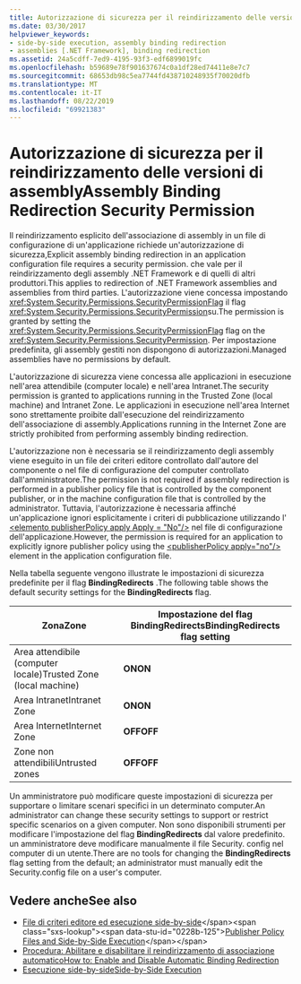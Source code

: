 ```yaml
---
title: Autorizzazione di sicurezza per il reindirizzamento delle versioni di assembly
ms.date: 03/30/2017
helpviewer_keywords:
- side-by-side execution, assembly binding redirection
- assemblies [.NET Framework], binding redirection
ms.assetid: 24a5cdff-7ed9-4195-93f3-edf6899019fc
ms.openlocfilehash: b59689e78f901637674c0a1df28ed74411e8e7c7
ms.sourcegitcommit: 68653db98c5ea7744fd438710248935f70020dfb
ms.translationtype: MT
ms.contentlocale: it-IT
ms.lasthandoff: 08/22/2019
ms.locfileid: "69921383"
---
```

# <a name="assembly-binding-redirection-security-permission"></a><span data-ttu-id="0228b-102">Autorizzazione di sicurezza per il reindirizzamento delle versioni di assembly</span><span class="sxs-lookup"><span data-stu-id="0228b-102">Assembly Binding Redirection Security Permission</span></span>
<span data-ttu-id="0228b-103">Il reindirizzamento esplicito dell'associazione di assembly in un file di configurazione di un'applicazione richiede un'autorizzazione di sicurezza,</span><span class="sxs-lookup"><span data-stu-id="0228b-103">Explicit assembly binding redirection in an application configuration file requires a security permission.</span></span> <span data-ttu-id="0228b-104">che vale per il reindirizzamento degli assembly .NET Framework e di quelli di altri produttori.</span><span class="sxs-lookup"><span data-stu-id="0228b-104">This applies to redirection of .NET Framework assemblies and assemblies from third parties.</span></span> <span data-ttu-id="0228b-105">L'autorizzazione viene concessa impostando <xref:System.Security.Permissions.SecurityPermissionFlag> il flag <xref:System.Security.Permissions.SecurityPermission>su.</span><span class="sxs-lookup"><span data-stu-id="0228b-105">The permission is granted by setting the <xref:System.Security.Permissions.SecurityPermissionFlag> flag on the <xref:System.Security.Permissions.SecurityPermission>.</span></span> <span data-ttu-id="0228b-106">Per impostazione predefinita, gli assembly gestiti non dispongono di autorizzazioni.</span><span class="sxs-lookup"><span data-stu-id="0228b-106">Managed assemblies have no permissions by default.</span></span>  
  
 <span data-ttu-id="0228b-107">L'autorizzazione di sicurezza viene concessa alle applicazioni in esecuzione nell'area attendibile (computer locale) e nell'area Intranet.</span><span class="sxs-lookup"><span data-stu-id="0228b-107">The security permission is granted to applications running in the Trusted Zone (local machine) and Intranet Zone.</span></span> <span data-ttu-id="0228b-108">Le applicazioni in esecuzione nell'area Internet sono strettamente proibite dall'esecuzione del reindirizzamento dell'associazione di assembly.</span><span class="sxs-lookup"><span data-stu-id="0228b-108">Applications running in the Internet Zone are strictly prohibited from performing assembly binding redirection.</span></span>  
  
 <span data-ttu-id="0228b-109">L'autorizzazione non è necessaria se il reindirizzamento degli assembly viene eseguito in un file dei criteri editore controllato dall'autore del componente o nel file di configurazione del computer controllato dall'amministratore.</span><span class="sxs-lookup"><span data-stu-id="0228b-109">The permission is not required if assembly redirection is performed in a publisher policy file that is controlled by the component publisher, or in the machine configuration file that is controlled by the administrator.</span></span> <span data-ttu-id="0228b-110">Tuttavia, l'autorizzazione è necessaria affinché un'applicazione ignori esplicitamente i criteri di pubblicazione utilizzando l' [ \<elemento publisherPolicy apply Apply = "No"/>](./file-schema/runtime/publisherpolicy-element.md) nel file di configurazione dell'applicazione.</span><span class="sxs-lookup"><span data-stu-id="0228b-110">However, the permission is required for an application to explicitly ignore publisher policy using the [\<publisherPolicy apply="no"/>](./file-schema/runtime/publisherpolicy-element.md) element in the application configuration file.</span></span>  
  
 <span data-ttu-id="0228b-111">Nella tabella seguente vengono illustrate le impostazioni di sicurezza predefinite per il flag **BindingRedirects** .</span><span class="sxs-lookup"><span data-stu-id="0228b-111">The following table shows the default security settings for the **BindingRedirects** flag.</span></span>  
  
|<span data-ttu-id="0228b-112">Zona</span><span class="sxs-lookup"><span data-stu-id="0228b-112">Zone</span></span>|<span data-ttu-id="0228b-113">Impostazione del flag BindingRedirects</span><span class="sxs-lookup"><span data-stu-id="0228b-113">BindingRedirects flag setting</span></span>|  
|----------|-----------------------------------|  
|<span data-ttu-id="0228b-114">Area attendibile (computer locale)</span><span class="sxs-lookup"><span data-stu-id="0228b-114">Trusted Zone (local machine)</span></span>|<span data-ttu-id="0228b-115">**ON**</span><span class="sxs-lookup"><span data-stu-id="0228b-115">**ON**</span></span>|  
|<span data-ttu-id="0228b-116">Area Intranet</span><span class="sxs-lookup"><span data-stu-id="0228b-116">Intranet Zone</span></span>|<span data-ttu-id="0228b-117">**ON**</span><span class="sxs-lookup"><span data-stu-id="0228b-117">**ON**</span></span>|  
|<span data-ttu-id="0228b-118">Area Internet</span><span class="sxs-lookup"><span data-stu-id="0228b-118">Internet Zone</span></span>|<span data-ttu-id="0228b-119">**OFF**</span><span class="sxs-lookup"><span data-stu-id="0228b-119">**OFF**</span></span>|  
|<span data-ttu-id="0228b-120">Zone non attendibili</span><span class="sxs-lookup"><span data-stu-id="0228b-120">Untrusted zones</span></span>|<span data-ttu-id="0228b-121">**OFF**</span><span class="sxs-lookup"><span data-stu-id="0228b-121">**OFF**</span></span>|  
  
 <span data-ttu-id="0228b-122">Un amministratore può modificare queste impostazioni di sicurezza per supportare o limitare scenari specifici in un determinato computer.</span><span class="sxs-lookup"><span data-stu-id="0228b-122">An administrator can change these security settings to support or restrict specific scenarios on a given computer.</span></span> <span data-ttu-id="0228b-123">Non sono disponibili strumenti per modificare l'impostazione del flag **BindingRedirects** dal valore predefinito. un amministratore deve modificare manualmente il file Security. config nel computer di un utente.</span><span class="sxs-lookup"><span data-stu-id="0228b-123">There are no tools for changing the **BindingRedirects** flag setting from the default; an administrator must manually edit the Security.config file on a user's computer.</span></span>  
  
## <a name="see-also"></a><span data-ttu-id="0228b-124">Vedere anche</span><span class="sxs-lookup"><span data-stu-id="0228b-124">See also</span></span>

- <span data-ttu-id="0228b-125">[File di criteri editore ed esecuzione side-by-side](https://docs.microsoft.com/previous-versions/dotnet/netframework-4.0/06d2bae3(v=vs.100))</span><span class="sxs-lookup"><span data-stu-id="0228b-125">[Publisher Policy Files and Side-by-Side Execution](https://docs.microsoft.com/previous-versions/dotnet/netframework-4.0/06d2bae3(v=vs.100))</span></span>
- [<span data-ttu-id="0228b-126">Procedura: Abilitare e disabilitare il reindirizzamento di associazione automatico</span><span class="sxs-lookup"><span data-stu-id="0228b-126">How to: Enable and Disable Automatic Binding Redirection</span></span>](how-to-enable-and-disable-automatic-binding-redirection.md)
- [<span data-ttu-id="0228b-127">Esecuzione side-by-side</span><span class="sxs-lookup"><span data-stu-id="0228b-127">Side-by-Side Execution</span></span>](../deployment/side-by-side-execution.md)
